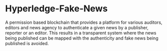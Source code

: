 # Hyperledge-Fake-News
A permission based blockchain that provides a platform for various auditors, editors and news agency to authenticate a given news by a publisher, reporter or an editor. This results in a transparent system where the news being published can be mapped with the authenticity and  fake news being published is avoided.
